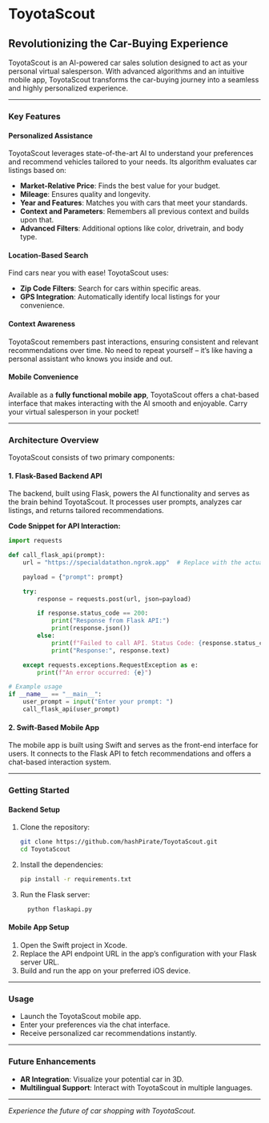 # ToyotaScout

## Revolutionizing the Car-Buying Experience
ToyotaScout is an AI-powered car sales solution designed to act as your personal virtual salesperson. With advanced algorithms and an intuitive mobile app, ToyotaScout transforms the car-buying journey into a seamless and highly personalized experience.

---

### Key Features

#### Personalized Assistance
ToyotaScout leverages state-of-the-art AI to understand your preferences and recommend vehicles tailored to your needs. Its algorithm evaluates car listings based on:
- **Market-Relative Price**: Finds the best value for your budget.
- **Mileage**: Ensures quality and longevity.
- **Year and Features**: Matches you with cars that meet your standards.
- **Context and Parameters**: Remembers all previous context and builds upon that.
- **Advanced Filters**: Additional options like color, drivetrain, and body type.

#### Location-Based Search
Find cars near you with ease! ToyotaScout uses:
- **Zip Code Filters**: Search for cars within specific areas.
- **GPS Integration**: Automatically identify local listings for your convenience.

#### Context Awareness
ToyotaScout remembers past interactions, ensuring consistent and relevant recommendations over time. No need to repeat yourself – it’s like having a personal assistant who knows you inside and out.

#### Mobile Convenience
Available as a **fully functional mobile app**, ToyotaScout offers a chat-based interface that makes interacting with the AI smooth and enjoyable. Carry your virtual salesperson in your pocket!

---

### Architecture Overview
ToyotaScout consists of two primary components:

#### 1. **Flask-Based Backend API**
The backend, built using Flask, powers the AI functionality and serves as the brain behind ToyotaScout. It processes user prompts, analyzes car listings, and returns tailored recommendations.

**Code Snippet for API Interaction:**
```python
import requests

def call_flask_api(prompt):
    url = "https://specialdatathon.ngrok.app"  # Replace with the actual Flask server URL

    payload = {"prompt": prompt}

    try:
        response = requests.post(url, json=payload)

        if response.status_code == 200:
            print("Response from Flask API:")
            print(response.json())
        else:
            print(f"Failed to call API. Status Code: {response.status_code}")
            print("Response:", response.text)

    except requests.exceptions.RequestException as e:
        print(f"An error occurred: {e}")

# Example usage
if __name__ == "__main__":
    user_prompt = input("Enter your prompt: ")
    call_flask_api(user_prompt)
```

#### 2. **Swift-Based Mobile App**
The mobile app is built using Swift and serves as the front-end interface for users. It connects to the Flask API to fetch recommendations and offers a chat-based interaction system.

---

### Getting Started

#### Backend Setup
1. Clone the repository:
   ```bash
   git clone https://github.com/hashPirate/ToyotaScout.git
   cd ToyotaScout
   ```
2. Install the dependencies:
   ```bash
   pip install -r requirements.txt
   ```
3. Run the Flask server:
   ```bash
     python flaskapi.py
   ```

#### Mobile App Setup
1. Open the Swift project in Xcode.
2. Replace the API endpoint URL in the app’s configuration with your Flask server URL.
3. Build and run the app on your preferred iOS device.

---

### Usage
- Launch the ToyotaScout mobile app.
- Enter your preferences via the chat interface.
- Receive personalized car recommendations instantly.

---

### Future Enhancements
- **AR Integration**: Visualize your potential car in 3D.
- **Multilingual Support**: Interact with ToyotaScout in multiple languages.


----

*Experience the future of car shopping with ToyotaScout.*

